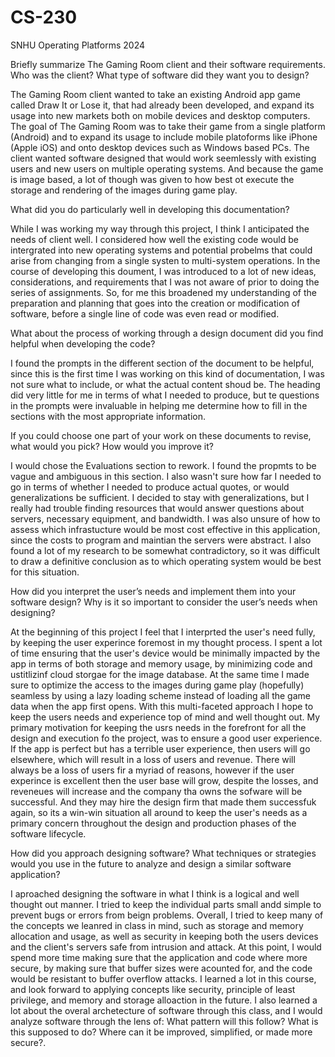# CS-230
SNHU Operating Platforms 2024

Briefly summarize The Gaming Room client and their software requirements. Who was the client? What type of software did they want you to design?

  The Gaming Room client wanted to take an existing Android app game called Draw It or Lose it, that had already been developed, and expand its usage into new markets both on mobile devices and desktop computers. The goal of The Gaming Room was to take their game from a single platform (Android) and to expand its usage to include mobile platoforms like iPhone (Apple iOS) and onto desktop devices such as Windows based PCs. The client wanted software designed that would work seemlessly with existing users and new users on multiple operating systems. And because the game is image based, a lot of though was given to how best ot execute the storage and rendering of the images during game play. 

What did you do particularly well in developing this documentation?

  While I was working my way through this project, I think I anticipated the needs of client well. I considered how well the existing code would be intergrated into new operating systems and potential probelms that could arise from changing from a single systen to multi-system operations. In the course of developing this doument, I was introduced to a lot of new ideas, considerations, and requirements that I was not aware of prior to doing the series of assignments. So, for me this broadened my understanding of the preparation and planning that goes into the creation or modification of software, before a single line of code was even read or modified. 

What about the process of working through a design document did you find helpful when developing the code?

  I found the prompts in the different section of the document to be helpful, since this is the first time I was working on this kind of documentation, I was not sure what to include, or what the actual content shoud be. The heading did very little for me in terms of what I needed to produce, but te questions in the prompts were invaluable in helping me determine how to fill in the sections with the most appropriate information.

If you could choose one part of your work on these documents to revise, what would you pick? How would you improve it?

  I would chose the Evaluations section to rework. I found the propmts to be vague and ambiguous in this section. I also wasn't sure how far I needed to go in terms of whether I needed to produce actual quotes, or would generalizations be sufficient. I decided to stay with generalizations, but I really had trouble finding resources that would answer questions about servers, necessary equipment, and bandwidth. I was also unsure of how to assess which infrastucture would be most cost effective in this application, since the costs to program and maintian the servers were abstract. I also found a lot of my research to be somewhat contradictory, so it was difficult to draw a definitive conclusion as to which operating system would be best for this situation. 


How did you interpret the user’s needs and implement them into your software design? Why is it so important to consider the user’s needs when designing?

  At the beginning of this project I feel that I interprted the user's need fully, by keeping the user experince foremost in my thought process. I spent a lot of time ensuring that the user's device would be minimally impacted by the app in terms of both storage and memory usage, by minimizing code and ustitlizinf cloud storgae for the image database. At the same time I made sure to optimize the access to the images during game play (hopefully) seamless by using a lazy loading scheme instead of loading all the game data when the app first opens. With this multi-faceted approach I hope to keep the users needs and experience top of mind and well thought out. My primary motivation for keeping the usrs needs in the forefront for all the design and execution fo the project, was to ensure a good user experience. If the app is perfect but has a terrible user experience, then users will go elsewhere, which will result in a loss of users and revenue. There will always be a loss of users fir a myriad of reasons, however if the user experince is excellent then the user base will grow, despite the losses, and reveneues will increase and the company tha owns the sofware will be successful. And they may hire the design firm that made them successfuk again, so its a win-win situation all around to keep the user's needs as a primary concern throughout the design and production phases of the software lifecycle. 

How did you approach designing software? What techniques or strategies would you use in the future to analyze and design a similar software application?

  I aproached designing the software in what I think is a logical and well thought out manner. I tried to keep the individual parts small andd simple to prevent bugs or errors from beign problems. Overall, I tried to keep many of the concepts we leanred in class in mind, such as storage and memory allocation and usage, as well as security in keeping both the users devices and the client's servers safe from intrusion and attack. At this point, I would spend more time making sure that the application and code where more secure, by making sure that buffer sizes were acounted for, and the code would be resistant to buffer overflow attacks. I learned a lot in this course, and look forward to applying concepts like security, principle of least privilege, and memory and storage alloaction in the future. I also learned a lot about the overal archetecture of software through this class, and I would analyze software through the lens of: What pattern will this follow? What is this supposed to do? Where can it be improved, simplified, or made more secure?. 
